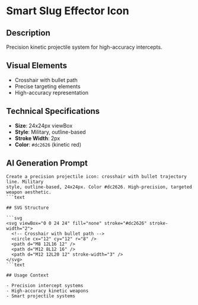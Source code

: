# Smart Slug Effector Icon

## Description

Precision kinetic projectile system for high-accuracy intercepts.

## Visual Elements

- Crosshair with bullet path
- Precise targeting elements
- High-accuracy representation

## Technical Specifications

- **Size**: 24x24px viewBox
- **Style**: Military, outline-based
- **Stroke Width**: 2px
- **Color**: `#dc2626` (kinetic red)

## AI Generation Prompt

````text
Create a precision projectile icon: crosshair with bullet trajectory line. Military
style, outline-based, 24x24px. Color #dc2626. High-precision, targeted weapon aesthetic.
```text

## SVG Structure

```svg
<svg viewBox="0 0 24 24" fill="none" stroke="#dc2626" stroke-width="2">
  <!-- Crosshair with bullet path -->
  <circle cx="12" cy="12" r="8" />
  <path d="M8 12L16 12" />
  <path d="M12 8L12 16" />
  <path d="M12 12L20 12" stroke-width="3" />
</svg>
```text

## Usage Context

- Precision intercept systems
- High-accuracy kinetic weapons
- Smart projectile systems
````
